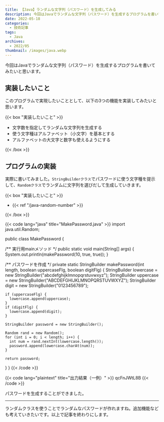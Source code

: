 ```yaml
---
title: 【Java】ランダムな文字列（パスワード）を生成してみる
description: 今回はJavaでランダムな文字列（パスワード）を生成するプログラムを書いてみたいと思います。
date: 2022-05-18
categories:
  - 技術記事
tags: 
  - Java
archives: 
  - 2022/05
thumbnail: /images/java.webp
---
```


今回はJavaでランダムな文字列（パスワード）を生成するプログラムを書いてみたいと思います。

<!--more-->

## 実装したいこと

このプログラムで実現したいこととして、以下の3つの機能を実装してみたいと思います。

{{< box "実装したいこと" >}}
<ul>
<li>文字数を指定してランダムな文字列を生成する</li>
<li>使う文字種はアルファベット（小文字）を基本とする</li>
<li>アルファベットの大文字と数字も使えるようにする</li>
</ul>
{{< /box >}}

## プログラムの実装

実際に書いてみました。`StringBuilderクラス`でパスワードに使う文字種を提示して、`Randomクラス`でランダムに文字列を選びだして生成していきます。

{{< box "実装したいこと" >}}
<ul>
<li>{{< ref "/java-random-number" >}}</li>
</ul>
{{< /box >}}

{{< code lang="java" title="MakePassword.java" >}}
import java.util.Random;

public class MakePassword {

  /** 実行用mainメソッド */
  public static void main(String[] args) {
    System.out.println(makePassword(10, true, true));
  }

  /** パスワードを作成 */
  private static StringBuilder makePassword(int length, boolean uppercaseFlg, boolean digitFlg) {
    StringBuilder lowercase = new StringBuilder("abcdefghijklmnopqrstuvwxyz");
    StringBuilder uppercase = new StringBuilder("ABCDEFGHIJKLMNOPQRSTUVWXYZ");
    StringBuilder digit = new StringBuilder("0123456789");

    if (uppercaseFlg) {
      lowercase.append(uppercase);
    }
    if (digitFlg) {
      lowercase.append(digit);
    }

    StringBuilder password = new StringBuilder();

    Random rand = new Random();
    for (int i = 0; i < length; i++) {
      int num = rand.nextInt(lowercase.length());
      password.append(lowercase.charAt(num));
    }

    return password;
  }
}
{{< /code >}}

{{< code lang="plaintext" title="出力結果（一例）" >}}
qcFnJWtL8B
{{< /code >}}

パスワードを生成することができました。

* * *

ランダムクラスを使うことでランダムなパスワードが作れますね。追加機能なども考えていきたいです。以上で記事を終わりにします。